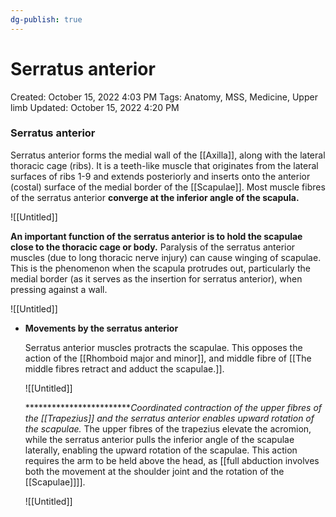```yaml
---
dg-publish: true
---
```


# Serratus anterior

Created: October 15, 2022 4:03 PM
Tags: Anatomy, MSS, Medicine, Upper limb
Updated: October 15, 2022 4:20 PM

### Serratus anterior

Serratus anterior forms the medial wall of the [[Axilla]], along with the lateral thoracic cage (ribs). It is a teeth-like muscle that originates from the lateral surfaces of ribs 1-9 and extends posteriorly and inserts onto the anterior (costal) surface of the medial border of the [[Scapulae]]. Most muscle fibres of the serratus anterior **********************************************converge at the inferior angle of the scapula.**********************************************

![[Untitled]]

******************************An important function of the serratus anterior is to hold the scapulae close to the thoracic cage or body.****************************** Paralysis of the serratus anterior muscles (due to long thoracic nerve injury) can cause winging of scapulae. This is the phenomenon when the scapula protrudes out, particularly the medial border (as it serves as the insertion for serratus anterior), when pressing against a wall.

![[Untitled]]

- **************************************************************************Movements by the serratus anterior**************************************************************************
    
    Serratus anterior muscles protracts the scapulae. This opposes the action of the [[Rhomboid major and minor]], and middle fibre of [[The middle fibres retract and adduct the scapulae.]].
    
    ![[Untitled]]
    
    *************************Coordinated contraction of the upper fibres of the [[Trapezius]] and the serratus anterior enables upward rotation of the scapulae.* The upper fibres of the trapezius elevate the acromion, while the serratus anterior pulls the inferior angle of the scapulae laterally, enabling the upward rotation of the scapulae. This action requires the arm to be held above the head, as [[full abduction involves both the movement at the shoulder joint and the rotation of the [[Scapulae]]]].
    
    ![[Untitled]]